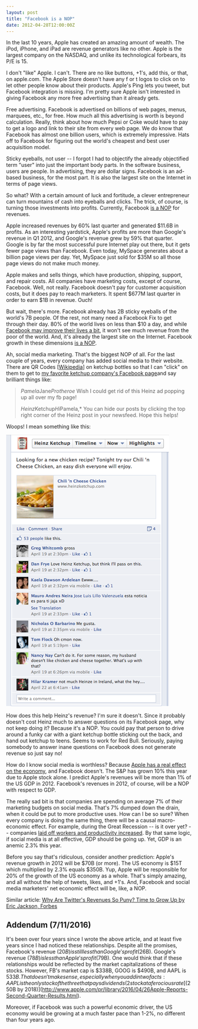 ```yaml
---
layout: post
title: "Facebook is a NOP"
date: 2012-04-28T12:00:00Z
---
```

In the last 10 years, Apple has created an amazing amount of wealth.  The iPod,
iPhone, and iPad are revenue generators like no other.  Apple is the largest
company on the NASDAQ, and unlike its technological forbears, its P/E is 15.

I don't "like" Apple.  I can't.  There are no like buttons, +1's, add this, or that,
on apple.com.  The Apple Store doesn't have any f or t logos to click on to let
other people know about their products.  Apple's Ping lets you tweet, but
Facebook integration is missing.  I'm pretty sure Apple isn't interested in giving
Facebook any more free advertising than it already gets.

Free advertising.  Facebook is advertised on billions of web pages,
menus, marquees, etc., for free.  How much all this advertising is worth
is beyond calculation.  Really, think about how much Pepsi or Coke would
have to pay to get a logo and link to their site from every web page.
We do know that Facebook has almost one billion users, which is
extremely impressive.  Hats off to Facebook for figuring out the world's
cheapest and best user acquisition model.

Sticky eyeballs, not user -- I forgot I had to objectify the
already objectified term "user" into just the important body parts.  In the
software business, users are people.  In advertising, they are dollar signs.
Facebook is an ad-based business, for the most part.  It is also the
largest site on the Internet in terms of page views.

So what?  With a certain amount of luck and fortitude, a clever entrepreneur
can turn mountains of cash into eyeballs and clicks.  The trick, of course, is
turning those investments into profits.  Currently, Facebook
[is a NOP](http://en.wikipedia.org/wiki/NOP) for revenues.

Apple increased
revenues by 60% last quarter and generated $11.6B in profits.
As an interesting yardstick, Apple's profits are more than Google's revenue in
Q1 2012, and Google's revenue grew by 59% that quarter. Google is by
far the most successful pure Internet play out there, but it gets fewer
page views than Facebook.  Even today, MySpace generates about a billion page views per day.  Yet, MySpace just sold for $35M so all those
page views do not make much money.

Apple makes and sells things, which have production, shipping, support, and
repair costs.  All companies have marketing costs, except of course, Facebook.
Well, not really.  Facebook doesn't pay for customer acquisition costs, but it
does pay to reach marketers.  It spent $677M last quarter in order to earn
$1B in revenue.  Ouch!

But wait, there's more.  Facebook already has 2B sticky eyeballs of the world's
7B people. Of the rest, not many need a Facebook Fix to get through their day.
80% of the world lives on less than $10 a day,
and while
[Facebook may improve their lives a bit](http://pooreconomics.com/chapters/2-billion-hungry-people), it won't see much revenue from the poor of the world.
And, it's already the largest site on the Internet.
Facebook growth in these dimensions
[is a NOP](http://en.wikipedia.org/wiki/NOP).

Ah, social media marketing.  That's the biggest NOP of all.
For the last couple of years, every company has added social media
to their website.  There are
QR Codes
[[Wikipedia](http://en.wikipedia.org/wiki/QR_code)] on ketchup bottles so that I can "click" on them to get to
[my favorite ketchup company's Facebook page](http://www.facebook.com/HeinzKetchup)and say brilliant things like:

> *Pamela*Jane*Protheroe* Wish I could get rid of this
> Heinz ad popping up all over my fb page!
> 
> *Heinz*Ketchup*Hi*Pamela,* You can hide our posts by clicking the top right corner of the Heinz post in your newsfeed. Hope this helps!

Woops!  I mean something like this:

![Heinz Ketchup lovers chatting...](/assets/i/20120428-fb-heinz.png)

How does this help Heinz's revenue?  I'm sure it doesn't.  Since it probably
doesn't
cost Heinz much to answer questions on its Facebook page, why not keep
doing it?  Because it's a NOP.  You could pay that person to drive around a
funky car with a giant ketchup bottle sticking out the back,
and hand out ketchup to teens.  Seems to work
for Red Bull.  Seriously, paying somebody to answer inane
questions on Facebook does not generate revenue so just say no!

How do I know social media is worthless?  Because
[Apple has a real effect on the economy](http://www.economist.com/node/21551065), and Facebook doesn't.
The S&P has grown 10% this year due to Apple stock alone.  I predict
Apple's revenues will be more than 1% of the US GDP in 2012.
Facebook's revenues in 2012, of course, will be a NOP with respect to GDP.

The really sad bit is that companies
are spending on average 7% of their marketing budgets on
social media.  That's 7% dumped down the drain, when it could be
put to more productive uses.  How can I be so sure?  When every
company is doing the same thing, there will be a causal macro-economic
effect.  For example, during the Great Recession -- is it over yet? -- companies
[laid off workers and productivity increased](http://www.economist.com/node/21542211).  By that same logic, if social media is at all effective, GDP should be going
up.  Yet, GDP is an anemic 2.3% this year.

Before you say that's ridiculous, consider another prediction:
Apple's revenue growth in 2012 will be
$70B (or more).  The US economy is $15T which multiplied by 2.3% equals
$350B.  Yup,
Apple will be responsible for 20% of the growth of the US economy as a whole.
That's simply amazing, and all without the help of tweets, likes, and +1's.
And, Facebook and social media marketers' net economic effect will be,
like, a NOP.

Similar article: [Why Are Twitter's Revenues So Puny? Time to Grow Up by Eric Jackson, Forbes](http://www.forbes.com/sites/ericjackson/2012/01/31/why-are-twitters-revenues-so-puny-time-to-grow-up/)

## Addendum (7/11/2016)

It's been over four years since I wrote the above article, and at least five years since
I had noticed these relationships. Despite all the promises, Facebook's revenue ($20B)
is still less than Google's profit ($26B). Google's revenue ($78B) is less than Apple's
profit ($79B). One would think that if these relationships would be reflected by the
market capitalizations of these stocks. However, FB's market cap is $338B, GOOG is $490B,
and AAPL is $533B. That doesn't make sense, especially when you add in two facts:
AAPL is the only stock of the three that pays dividends (2%) and that is buying back its
stock at a ferocious rate
[($250B by 2018)](http://www.apple.com/pr/library/2016/04/26Apple-Reports-Second-Quarter-Results.html).

Moreover, if Facebook was such a powerful economic driver, the US economy would
be growing at a much faster pace than 1-2%, no different than four years ago.


